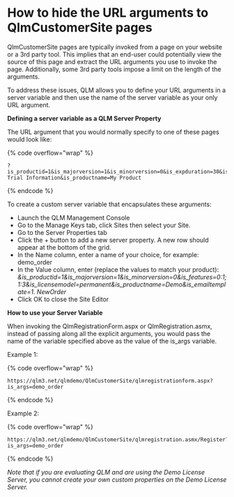 # How to hide the URL arguments to QlmCustomerSite pages

QlmCustomerSite pages are typically invoked from a page on your website or a 3rd party tool. This implies that an end-user could potentially view the source of this page and extract the URL arguments you use to invoke the page. Additionally, some 3rd party tools impose a limit on the length of the arguments.&#x20;

To address these issues, QLM allows you to define your URL arguments in a server variable and then use the name of the server variable as your only URL argument.

**Defining a  server variable as a QLM Server Property**

The URL argument that you would normally specify to one of these pages would look like:&#x20;

{% code overflow="wrap" %}
```http
?is_productid=1&is_majorversion=1&is_minorversion=0&is_expduration=30&is_emailfrom=sales@soraco.co&is_emailsubject=Your Demo Trial Information&is_productname=My Product
```
{% endcode %}

To create a custom server variable that encapsulates these arguments:&#x20;

* Launch the QLM Management Console
* Go to the Manage Keys tab, click Sites then select your Site.
* Go to the Server Properties tab
* Click the + button to add a new server property. A new row should appear at the bottom of the grid.
* In the Name column, enter a name of your choice, for example: demo\_order
* In the Value column, enter (replace the values to match your product): _\&is\_productid=1\&is\_majorversion=1\&is\_minorversion=0\&is\_features=0:1;1:3\&is\_licensemodel=permanent\&is\_productname=Demo\&is\_emailtemplate=1. NewOrder_
* Click OK to close the Site Editor

**How to use your Server Variable**&#x20;

When invoking the QlmRegistrationForm.aspx or QlmRegistration.asmx, instead of passing along all the explicit arguments, you would pass the name of the variable specified above as the value of the is\_args variable.

Example 1:

{% code overflow="wrap" %}
```http
https://qlm3.net/qlmdemo/QlmCustomerSite/qlmregistrationform.aspx?is_args=demo_order
```
{% endcode %}

Example 2:

{% code overflow="wrap" %}
```http
https://qlm3.net/qlmdemo/QlmCustomerSite/qlmregistration.asmx/Register?is_args=demo_order
```
{% endcode %}

_Note that if you are evaluating QLM and are using the Demo License Server, you cannot create your own custom properties on the Demo License Server._
